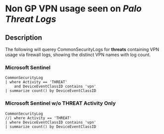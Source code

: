 # Non GP VPN usage seen on ***Palo Threat Logs***

## Description

The following will querey CommonSecurityLogs for **threats** containing VPN usage via firewall logs, showing the distinct VPN names with log count.

### Microsoft Sentinel
```KQL
CommonSecurityLog
| where Activity == 'THREAT'
    and DeviceEventClassID contains 'vpn'
| summarize count() by DeviceEventClassID
```
### Microsoft Sentinel w/o THREAT Activity Only
```
CommonSecurityLog
//| where Activity == 'THREAT'
| where DeviceEventClassID contains 'vpn'
| summarize count() by DeviceEventClassID
